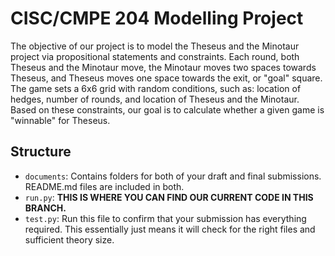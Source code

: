 # CISC/CMPE 204 Modelling Project

The objective of our project is to model the Theseus and the Minotaur project via propositional statements and constraints. Each round, both Theseus and the Minotaur move, the Minotaur moves two spaces towards Theseus, and Theseus moves one space towards the exit, or "goal" square. The game sets a 6x6 grid with random conditions, such as: location of hedges, number of rounds, and location of Theseus and the Minotaur. Based on these constraints, our goal is to calculate whether a given game is "winnable" for Theseus.

## Structure

* `documents`: Contains folders for both of your draft and final submissions. README.md files are included in both.
* `run.py`: **THIS IS WHERE YOU CAN FIND OUR CURRENT CODE IN THIS BRANCH.**
* `test.py`: Run this file to confirm that your submission has everything required. This essentially just means it will check for the right files and sufficient theory size.
